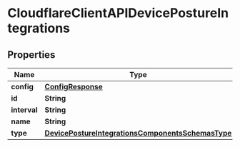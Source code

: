 # CloudflareClientAPIDevicePostureIntegrations

## Properties
Name | Type | Description | Notes
------------ | ------------- | ------------- | -------------
**config** | [**ConfigResponse**](ConfigResponse.md) |  |  [optional]
**id** | **String** |  |  [optional]
**interval** | **String** |  |  [optional]
**name** | **String** |  |  [optional]
**type** | [**DevicePostureIntegrationsComponentsSchemasType**](DevicePostureIntegrationsComponentsSchemasType.md) |  |  [optional]
